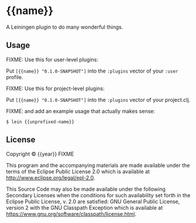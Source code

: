# {{name}}

A Leiningen plugin to do many wonderful things.

## Usage

FIXME: Use this for user-level plugins:

Put `[{{name}} "0.1.0-SNAPSHOT"]` into the `:plugins` vector of your `:user`
profile.

FIXME: Use this for project-level plugins:

Put `[{{name}} "0.1.0-SNAPSHOT"]` into the `:plugins` vector of your project.clj.

FIXME: and add an example usage that actually makes sense:

    $ lein {{unprefixed-name}}

## License

Copyright © {{year}} FIXME

This program and the accompanying materials are made available under the
terms of the Eclipse Public License 2.0 which is available at
http://www.eclipse.org/legal/epl-2.0.

This Source Code may also be made available under the following Secondary
Licenses when the conditions for such availability set forth in the Eclipse
Public License, v. 2.0 are satisfied: GNU General Public License, version 2
with the GNU Classpath Exception which is
available at https://www.gnu.org/software/classpath/license.html.
